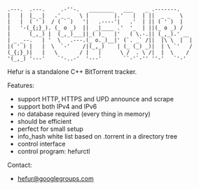     .---.  .---.     .-''-.   ________   ___    _ .-------.
    |   |  |_ _|   .'_ _   \ |        |.'   |  | ||  _ _   \
    |   |  ( ' )  / ( ` )   '|   .----'|   .'  | || ( ' )  |
    |   '-(_{;}_). (_ o _)  ||  _|____ .'  '_  | ||(_ o _) /
    |      (_,_) |  (_,_)___||_( )_   |'   ( \.-.|| (_,_).' __
    | _ _--.   | '  \   .---.(_ o._)__|' (`. _` /||  |\ \  |  |
    |( ' ) |   |  \  `-'    /|(_,_)    | (_ (_) _)|  | \ `'   /
    (_{;}_)|   |   \       / |   |      \ /  . \ /|  |  \    /
    '(_,_) '---'    `'-..-'  '---'       ``-'`-'' ''-'   `'-'


Hefur is a standalone C++ BitTorrent tracker.

Features:
 - support HTTP, HTTPS and UPD announce and scrape
 - support both IPv4 and IPv6
 - no database required (every thing in memory)
 - should be efficient
 - perfect for small setup
 - info_hash white list based on .torrent in a directory tree
 - control interface
 - control program: hefurctl

Contact:
 - hefur@googlegroups.com
